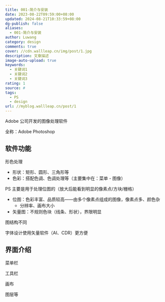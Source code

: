 ```yaml
---
title: 001-简介与安装
date: 2023-08-22T09:59:00+08:00
updated: 2024-08-21T10:33:59+08:00
dg-publish: false
aliases:
  - 001-简介与安装
author: Luwang
category: design
comments: true
cover: //cdn.wallleap.cn/img/post/1.jpg
description: 文章描述
image-auto-upload: true
keywords:
  - 关键词1
  - 关键词2
  - 关键词3
rating: 1
source: #
tags:
  - PS
  - design
url: //myblog.wallleap.cn/post/1
---
```


Adobe 公司开发的图像处理软件

全称：Adobe Photoshop

## 软件功能

形色处理

- 形状：矩形、圆形、三角形等
- 色彩：搭配色调、色调处理等（主要集中在：菜单 - 图像）

PS 主要是用于处理位图的（放大后能看到明显的像素点/方块/栅格）

- 位图：色彩丰富、品质较高——由多个像素点组成的图像，像素点多、颜色杂
	- 分辨率、画布大小
- 矢量图：不规则色块（线条、形状），界限明显

图结构不同

字体设计使用矢量软件（AI、CDR）更方便

## 界面介绍

菜单栏

工具栏

画布

图层等
